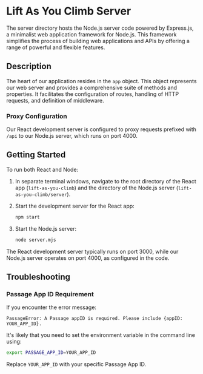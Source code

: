 # Lift As You Climb Server

The server directory hosts the Node.js server code powered by Express.js, a minimalist web application framework for Node.js. This framework simplifies the process of building web applications and APIs by offering a range of powerful and flexible features.

## Description

The heart of our application resides in the `app` object. This object represents our web server and provides a comprehensive suite of methods and properties. It facilitates the configuration of routes, handling of HTTP requests, and definition of middleware.

### Proxy Configuration

Our React development server is configured to proxy requests prefixed with `/api` to our Node.js server, which runs on port 4000.

## Getting Started

To run both React and Node:

1. In separate terminal windows, navigate to the root directory of the React app (`lift-as-you-climb`) and the directory of the Node.js server (`lift-as-you-climb/server`).
2. Start the development server for the React app:

   ```bash
   npm start
   ```

3. Start the Node.js server:

   ```bash
   node server.mjs
   ```

The React development server typically runs on port 3000, while our Node.js server operates on port 4000, as configured in the code.

## Troubleshooting

### Passage App ID Requirement

If you encounter the error message:

```
PassageError: A Passage appID is required. Please include {appID: YOUR_APP_ID}.
```

It's likely that you need to set the environment variable in the command line using:

```bash
export PASSAGE_APP_ID=YOUR_APP_ID
```

Replace `YOUR_APP_ID` with your specific Passage App ID.
